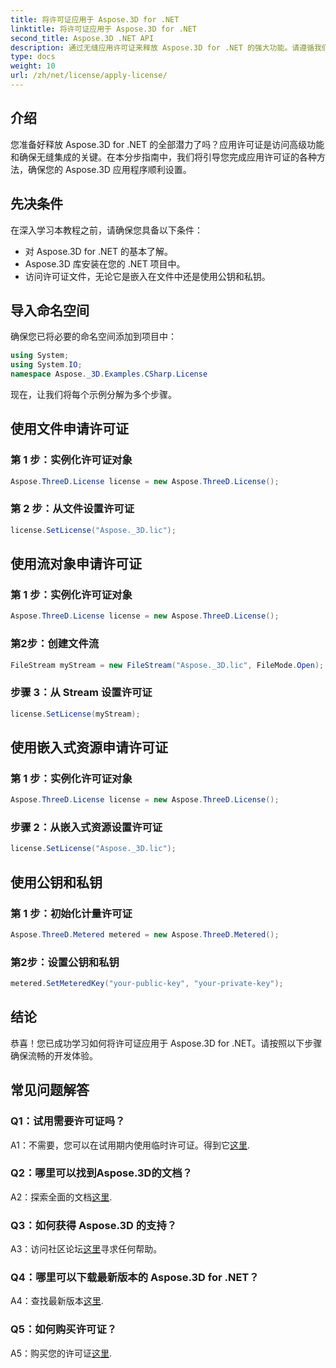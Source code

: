 ```yaml
---
title: 将许可证应用于 Aspose.3D for .NET
linktitle: 将许可证应用于 Aspose.3D for .NET
second_title: Aspose.3D .NET API
description: 通过无缝应用许可证来释放 Aspose.3D for .NET 的强大功能。请遵循我们的分步指南以获得流畅的集成体验。
type: docs
weight: 10
url: /zh/net/license/apply-license/
---
```

## 介绍

您准备好释放 Aspose.3D for .NET 的全部潜力了吗？应用许可证是访问高级功能和确保无缝集成的关键。在本分步指南中，我们将引导您完成应用许可证的各种方法，确保您的 Aspose.3D 应用程序顺利设置。

## 先决条件

在深入学习本教程之前，请确保您具备以下条件：

- 对 Aspose.3D for .NET 的基本了解。
- Aspose.3D 库安装在您的 .NET 项目中。
- 访问许可证文件，无论它是嵌入在文件中还是使用公钥和私钥。

## 导入命名空间

确保您已将必要的命名空间添加到项目中：

```csharp
using System;
using System.IO;
namespace Aspose._3D.Examples.CSharp.License
```

现在，让我们将每个示例分解为多个步骤。

## 使用文件申请许可证

### 第 1 步：实例化许可证对象

```csharp
Aspose.ThreeD.License license = new Aspose.ThreeD.License();
```

### 第 2 步：从文件设置许可证

```csharp
license.SetLicense("Aspose._3D.lic");
```

## 使用流对象申请许可证

### 第 1 步：实例化许可证对象

```csharp
Aspose.ThreeD.License license = new Aspose.ThreeD.License();
```

### 第2步：创建文件流

```csharp
FileStream myStream = new FileStream("Aspose._3D.lic", FileMode.Open);
```

### 步骤 3：从 Stream 设置许可证

```csharp
license.SetLicense(myStream);
```

## 使用嵌入式资源申请许可证

### 第 1 步：实例化许可证对象

```csharp
Aspose.ThreeD.License license = new Aspose.ThreeD.License();
```

### 步骤 2：从嵌入式资源设置许可证

```csharp
license.SetLicense("Aspose._3D.lic");
```

## 使用公钥和私钥

### 第 1 步：初始化计量许可证

```csharp
Aspose.ThreeD.Metered metered = new Aspose.ThreeD.Metered();
```

### 第2步：设置公钥和私钥

```csharp
metered.SetMeteredKey("your-public-key", "your-private-key");
```

## 结论

恭喜！您已成功学习如何将许可证应用于 Aspose.3D for .NET。请按照以下步骤确保流畅的开发体验。

## 常见问题解答

### Q1：试用需要许可证吗？

 A1：不需要，您可以在试用期内使用临时许可证。得到它[这里](https://purchase.aspose.com/temporary-license/).

### Q2：哪里可以找到Aspose.3D的文档？

 A2：探索全面的文档[这里](https://reference.aspose.com/3d/net/).

### Q3：如何获得 Aspose.3D 的支持？

A3：访问社区论坛[这里](https://forum.aspose.com/c/3d/18)寻求任何帮助。

### Q4：哪里可以下载最新版本的 Aspose.3D for .NET？

 A4：查找最新版本[这里](https://releases.aspose.com/3d/net/).

### Q5：如何购买许可证？

 A5：购买您的许可证[这里](https://purchase.aspose.com/buy).